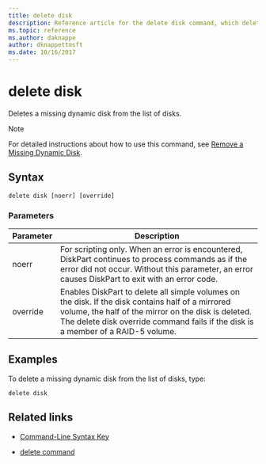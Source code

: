 ```yaml
---
title: delete disk
description: Reference article for the delete disk command, which deletes a missing dynamic disk from the list of disks.
ms.topic: reference
ms.author: daknappe
author: dknappettmsft
ms.date: 10/16/2017
---
```


# delete disk

Deletes a missing dynamic disk from the list of disks.

> [!NOTE]
> For detailed instructions about how to use this command, see [Remove a Missing Dynamic Disk](/previous-versions/windows/it-pro/windows-server-2008-r2-and-2008/cc753029(v=ws.11)).

## Syntax

```
delete disk [noerr] [override]
```

### Parameters

| Parameter | Description |
| --------- | ----------- |
| noerr | For scripting only. When an error is encountered, DiskPart continues to process commands as if the error did not occur. Without this parameter, an error causes DiskPart to exit with an error code. |
| override | Enables DiskPart to delete all simple volumes on the disk. If the disk contains half of a mirrored volume, the half of the mirror on the disk is deleted. The delete disk override command fails if the disk is a member of a RAID-5 volume. |

## Examples

To delete a missing dynamic disk from the list of disks, type:

```
delete disk
```

## Related links

- [Command-Line Syntax Key](command-line-syntax-key.md)

- [delete command](delete.md)

